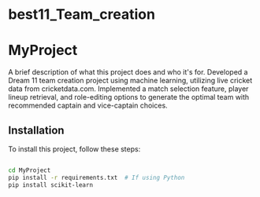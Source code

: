 # best11_Team_creation
# MyProject

A brief description of what this project does and who it's for.
Developed a Dream 11 team creation project using machine learning, utilizing live cricket
data from cricketdata.com.
Implemented a match selection feature, player lineup retrieval, and role-editing options
to generate the optimal team with recommended captain and vice-captain choices.

## Installation

To install this project, follow these steps:

```bash

cd MyProject
pip install -r requirements.txt  # If using Python
pip install scikit-learn

